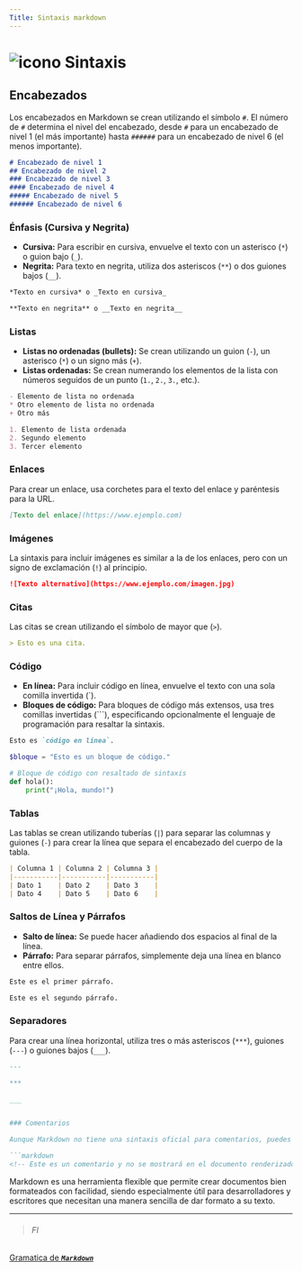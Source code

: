 ```yaml
---
Title: Sintaxis markdown
---
```


# ![icono](./images/iconitodocumento.jpg) Sintaxis

## Encabezados

Los encabezados en Markdown se crean utilizando el símbolo `#`. El número de `#` determina el nivel del encabezado, desde `#` para un encabezado de nivel 1 (el más importante) hasta `######` para un encabezado de nivel 6 (el menos importante).

```markdown
# Encabezado de nivel 1
## Encabezado de nivel 2
### Encabezado de nivel 3
#### Encabezado de nivel 4
##### Encabezado de nivel 5
###### Encabezado de nivel 6
```

### Énfasis (Cursiva y Negrita)

- **Cursiva:** Para escribir en cursiva, envuelve el texto con un asterisco (`*`) o guion bajo (`_`).
- **Negrita:** Para texto en negrita, utiliza dos asteriscos (`**`) o dos guiones bajos (`__`).

```markdown
*Texto en cursiva* o _Texto en cursiva_

**Texto en negrita** o __Texto en negrita__
```

### Listas

- **Listas no ordenadas (bullets):** Se crean utilizando un guion (`-`), un asterisco (`*`) o un signo más (`+`).
- **Listas ordenadas:** Se crean numerando los elementos de la lista con números seguidos de un punto (`1.`, `2.`, `3.`, etc.).

```markdown
- Elemento de lista no ordenada
* Otro elemento de lista no ordenada
+ Otro más

1. Elemento de lista ordenada
2. Segundo elemento
3. Tercer elemento
```

### Enlaces

Para crear un enlace, usa corchetes para el texto del enlace y paréntesis para la URL.

```markdown
[Texto del enlace](https://www.ejemplo.com)
```

### Imágenes

La sintaxis para incluir imágenes es similar a la de los enlaces, pero con un signo de exclamación (`!`) al principio.

```markdown
![Texto alternativo](https://www.ejemplo.com/imagen.jpg)
```

### Citas

Las citas se crean utilizando el símbolo de mayor que (`>`).

```markdown
> Esto es una cita.
```

### Código

- **En línea:** Para incluir código en línea, envuelve el texto con una sola comilla invertida (\`).
- **Bloques de código:** Para bloques de código más extensos, usa tres comillas invertidas (\`\`\`), especificando opcionalmente el lenguaje de programación para resaltar la sintaxis.

```markdown
Esto es `código en línea`.
```

```php
$bloque = "Esto es un bloque de código."
```

```python
# Bloque de código con resaltado de sintaxis
def hola():
    print("¡Hola, mundo!")
```

### Tablas

Las tablas se crean utilizando tuberías (`|`) para separar las columnas y guiones (`-`) para crear la línea que separa el encabezado del cuerpo de la tabla.

```markdown
| Columna 1 | Columna 2 | Columna 3 |
|-----------|-----------|-----------|
| Dato 1    | Dato 2    | Dato 3    |
| Dato 4    | Dato 5    | Dato 6    |
```

### Saltos de Línea y Párrafos

- **Salto de línea:** Se puede hacer añadiendo dos espacios al final de la línea.
- **Párrafo:** Para separar párrafos, simplemente deja una línea en blanco entre ellos.

```markdown
Este es el primer párrafo.

Este es el segundo párrafo.
```

### Separadores

Para crear una línea horizontal, utiliza tres o más asteriscos (`***`), guiones (`---`) o guiones bajos (`___`).

```markdown
---

***

___


### Comentarios

Aunque Markdown no tiene una sintaxis oficial para comentarios, puedes usar la sintaxis HTML para este propósito.

```markdown
<!-- Este es un comentario y no se mostrará en el documento renderizado -->
```

Markdown es una herramienta flexible que permite crear documentos bien formateados con facilidad, siendo especialmente útil para desarrolladores y escritores que necesitan una manera sencilla de dar formato a su texto.

___

> ###### FI

<nav>

[Gramatica de _**`Markdown`**_](MD/Gramatica.md)

</nav>